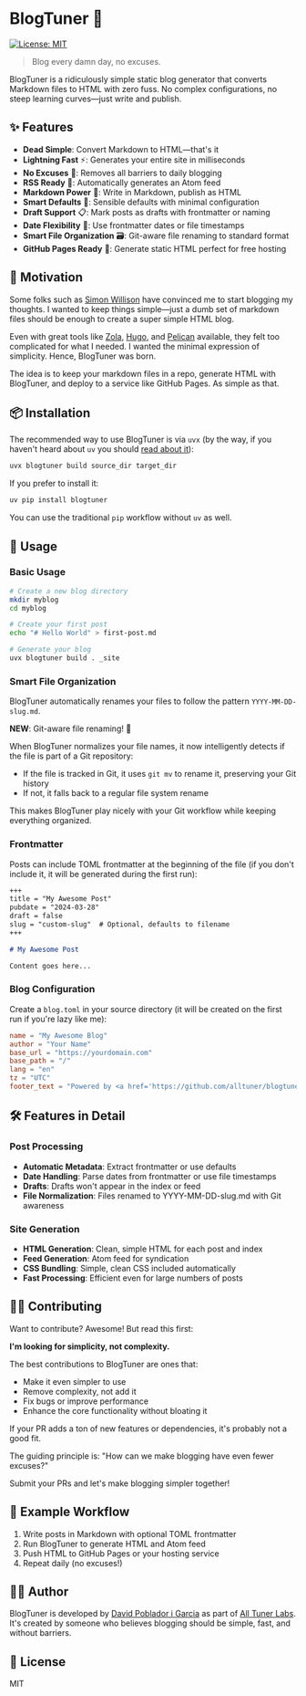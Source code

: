 # BlogTuner 🎵

[![License: MIT](https://img.shields.io/badge/License-MIT-yellow.svg)](https://opensource.org/licenses/MIT)

> Blog every damn day, no excuses.

BlogTuner is a ridiculously simple static blog generator that converts Markdown files to HTML with zero fuss. No complex configurations, no steep learning curves—just write and publish.

## ✨ Features

- **Dead Simple**: Convert Markdown to HTML—that's it
- **Lightning Fast** ⚡: Generates your entire site in milliseconds
- **No Excuses** 🙅: Removes all barriers to daily blogging
- **RSS Ready** 📡: Automatically generates an Atom feed
- **Markdown Power** 📝: Write in Markdown, publish as HTML
- **Smart Defaults** 🧠: Sensible defaults with minimal configuration
- **Draft Support** 📋: Mark posts as drafts with frontmatter or naming
- **Date Flexibility** 📅: Use frontmatter dates or file timestamps
- **Smart File Organization** 🗃️: Git-aware file renaming to standard format
- **GitHub Pages Ready** 🚀: Generate static HTML perfect for free hosting

## 🤔 Motivation

Some folks such as [Simon Willison](https://simonwillison.net/) have convinced me to start blogging my thoughts. I wanted to keep things simple—just a dumb set of markdown files should be enough to create a super simple HTML blog.

Even with great tools like [Zola](https://www.getzola.org/), [Hugo](https://gohugo.io/), and [Pelican](https://getpelican.com/) available, they felt too complicated for what I needed. I wanted the minimal expression of simplicity. Hence, BlogTuner was born.

The idea is to keep your markdown files in a repo, generate HTML with BlogTuner, and deploy to a service like GitHub Pages. As simple as that.

## 📦 Installation

The recommended way to use BlogTuner is via `uvx` (by the way, if you haven't heard about `uv` you should [read about it](https://github.com/astral-sh/uv)):

```bash
uvx blogtuner build source_dir target_dir
```

If you prefer to install it:

```bash
uv pip install blogtuner
```

You can use the traditional `pip` workflow without `uv` as well.

## 🚀 Usage

### Basic Usage

```bash
# Create a new blog directory
mkdir myblog
cd myblog

# Create your first post
echo "# Hello World" > first-post.md

# Generate your blog
uvx blogtuner build . _site
```

### Smart File Organization

BlogTuner automatically renames your files to follow the pattern `YYYY-MM-DD-slug.md`.

**NEW**: Git-aware file renaming! 🎉

When BlogTuner normalizes your file names, it now intelligently detects if the file is part of a Git repository:

- If the file is tracked in Git, it uses `git mv` to rename it, preserving your Git history
- If not, it falls back to a regular file system rename

This makes BlogTuner play nicely with your Git workflow while keeping everything organized.

### Frontmatter

Posts can include TOML frontmatter at the beginning of the file (if you don't include it, it will be generated during the first run):

```markdown
+++
title = "My Awesome Post"
pubdate = "2024-03-28"
draft = false
slug = "custom-slug"  # Optional, defaults to filename
+++

# My Awesome Post

Content goes here...
```

### Blog Configuration

Create a `blog.toml` in your source directory (it will be created on the first run if you're lazy like me):

```toml
name = "My Awesome Blog"
author = "Your Name"
base_url = "https://yourdomain.com"
base_path = "/"
lang = "en"
tz = "UTC"
footer_text = "Powered by <a href='https://github.com/alltuner/blogtuner'>Blogtuner</a>"
```

## 🛠️ Features in Detail

### Post Processing

- **Automatic Metadata**: Extract frontmatter or use defaults
- **Date Handling**: Parse dates from frontmatter or use file timestamps
- **Drafts**: Drafts won't appear in the index or feed
- **File Normalization**: Files renamed to YYYY-MM-DD-slug.md with Git awareness

### Site Generation

- **HTML Generation**: Clean, simple HTML for each post and index
- **Feed Generation**: Atom feed for syndication
- **CSS Bundling**: Simple, clean CSS included automatically
- **Fast Processing**: Efficient even for large numbers of posts

## 🧑‍💻 Contributing

Want to contribute? Awesome! But read this first:

**I'm looking for simplicity, not complexity.**

The best contributions to BlogTuner are ones that:

- Make it even simpler to use
- Remove complexity, not add it
- Fix bugs or improve performance
- Enhance the core functionality without bloating it

If your PR adds a ton of new features or dependencies, it's probably not a good fit.

The guiding principle is: "How can we make blogging have even fewer excuses?"

Submit your PRs and let's make blogging simpler together!

## 🔄 Example Workflow

1. Write posts in Markdown with optional TOML frontmatter
2. Run BlogTuner to generate HTML and Atom feed
3. Push HTML to GitHub Pages or your hosting service
4. Repeat daily (no excuses!)

## 👨‍💻 Author

BlogTuner is developed by [David Poblador i Garcia](https://davidpoblador.com/) as part of [All Tuner Labs](https://alltuner.com/). It's created by someone who believes blogging should be simple, fast, and without barriers.

## 📄 License

MIT
